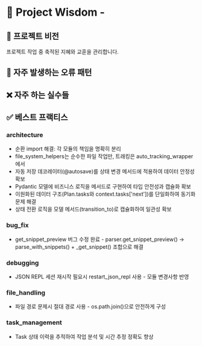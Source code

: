 # 🧠 Project Wisdom - 

## 📌 프로젝트 비전
프로젝트 작업 중 축적된 지혜와 교훈을 관리합니다.

## 🐛 자주 발생하는 오류 패턴

## ❌ 자주 하는 실수들

## ✅ 베스트 프랙티스

### architecture
- 순환 import 해결: 각 모듈의 책임을 명확히 분리
- file_system_helpers는 순수한 파일 작업만, 트래킹은 auto_tracking_wrapper에서
- 자동 저장 데코레이터(@autosave)를 상태 변경 메서드에 적용하여 데이터 안정성 확보
- Pydantic 모델에 비즈니스 로직을 메서드로 구현하여 타입 안전성과 캡슐화 확보
- 이원화된 데이터 구조(Plan.tasks와 context.tasks['next'])를 단일화하여 동기화 문제 해결
- 상태 전환 로직을 모델 메서드(transition_to)로 캡슐화하여 일관성 확보

### bug_fix
- get_snippet_preview 버그 수정 완료 - parser.get_snippet_preview() → parse_with_snippets() + _get_snippet() 조합으로 해결

### debugging
- JSON REPL 세션 재시작 필요시 restart_json_repl 사용 - 모듈 변경사항 반영

### file_handling
- 파일 경로 문제시 절대 경로 사용 - os.path.join()으로 안전하게 구성

### task_management
- Task 상태 이력을 추적하여 작업 분석 및 시간 추정 정확도 향상
